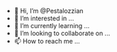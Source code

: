 - 👋 Hi, I’m @Pestalozzian
- 👀 I’m interested in ...
- 🌱 I’m currently learning ...
- 💞️ I’m looking to collaborate on ...
- 📫 How to reach me ...

<!---
Pestalozzian/Pestalozzian is a ✨ special ✨ repository because its `README.md` (this file) appears on your GitHub profile.
You can click the Preview link to take a look at your changes.
--->

